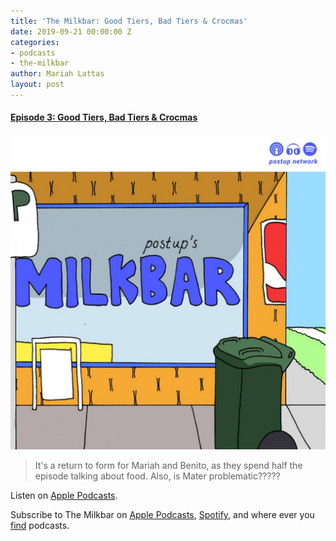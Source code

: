 ```yaml
---
title: 'The Milkbar: Good Tiers, Bad Tiers & Crocmas'
date: 2019-09-21 00:00:00 Z
categories:
- podcasts
- the-milkbar
author: Mariah Lattas
layout: post
---
```


#### [Episode 3: Good Tiers, Bad Tiers & Crocmas](https://podcasts.apple.com/au/podcast/episode-3-good-tiers-bad-tiers-crocmas/id1478059008?i=1000450520556)

![The Milkbar Cover Art](/assets/images/the-milkbar.jpg)

> It's a return to form for Mariah and Benito, as they spend half the episode talking about food. Also, is Mater problematic?????

Listen on [Apple Podcasts](https://podcasts.apple.com/au/podcast/episode-3-good-tiers-bad-tiers-crocmas/id1478059008?i=10004505205569).

Subscribe to The Milkbar on [Apple Podcasts](https://podcasts.apple.com/au/podcast/the-milkbar/id1478059008), [Spotify](https://open.spotify.com/show/1jZ8UrvFnje63aQNC4fzo2), and where ever you [find](https://player.whooshkaa.com/shows/the-milkbar) podcasts. 